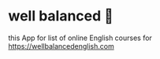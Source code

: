 # well balanced 🏴󠁧󠁢󠁥󠁮󠁧󠁿

this App for list of online English courses for https://wellbalancedenglish.com
